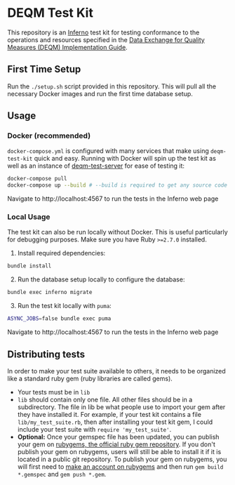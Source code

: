 # DEQM Test Kit

This repository is an [Inferno](https://github.com/inferno-community/inferno-core) test kit
for testing conformance to the operations and resources specified in the 
[Data Exchange for Quality Measures (DEQM) Implementation Guide](http://hl7.org/fhir/us/davinci-deqm/).

## First Time Setup

Run the `./setup.sh` script provided in this repository. This will pull all the necessary Docker images and
run the first time database setup.

## Usage

### Docker (recommended)

`docker-compose.yml` is configured with many services that make using `deqm-test-kit` quick and easy. Running with Docker will
spin up the test kit as well as an instance of [deqm-test-server](https://github.com/projecttacoma/deqm-test-server/) for ease of testing it:

``` bash
docker-compose pull
docker-compose up --build # --build is required to get any source code changes from the lib/ directory
```

Navigate to http://localhost:4567 to run the tests in the Inferno web page

### Local Usage

The test kit can also be run locally without Docker. This is useful particularly for debugging purposes.
Make sure you have Ruby `>=2.7.0` installed.

1. Install required dependencies:

``` bash
bundle install
```

2. Run the database setup locally to configure the database:

``` bash
bundle exec inferno migrate
```

3. Run the test kit locally with `puma`:

``` bash
ASYNC_JOBS=false bundle exec puma
```

Navigate to http://localhost:4567 to run the tests in the Inferno web page

## Distributing tests

In order to make your test suite available to others, it needs to be organized
like a standard ruby gem (ruby libraries are called gems).

- Your tests must be in `lib`
- `lib` should contain only one file. All other files should be in a
  subdirectory. The file in lib be what people use to import your gem after they
  have installed it. For example, if your test kit contains a file
  `lib/my_test_suite.rb`, then after installing your test kit gem, I could
  include your test suite with `require 'my_test_suite'`.
- **Optional:** Once your gemspec file has been updated, you can publish your
  gem on [rubygems, the official ruby gem repository](https://rubygems.org/). If
  you don't publish your gem on rubygems, users will still be able to install it
  if it is located in a public git repository. To publish your gem on rubygems,
  you will first need to [make an account on
  rubygems](https://guides.rubygems.org/publishing/#publishing-to-rubygemsorg)
  and then run `gem build *.gemspec` and `gem push *.gem`.


